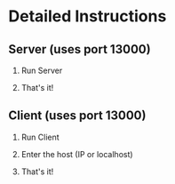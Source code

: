 Detailed Instructions
======================

Server (uses port 13000)
------------------------
1) Run Server

2) That's it!

Client (uses port 13000)
------------------------
1) Run Client

2) Enter the host (IP or localhost)

3) That's it!

